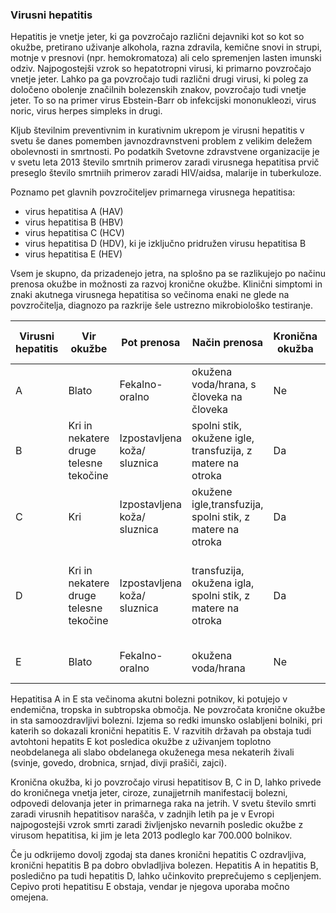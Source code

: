 ### Virusni hepatitis

Hepatitis je vnetje jeter, ki ga povzročajo različni dejavniki kot so kot so okužbe, pretirano uživanje alkohola, razna zdravila, kemične snovi in strupi, motnje v presnovi (npr. hemokromatoza) ali celo spremenjen lasten imunski odziv. Najpogostejši vzrok so hepatotropni virusi, ki primarno povzročajo vnetje jeter. Lahko pa ga povzročajo tudi različni drugi virusi, ki poleg za določeno obolenje značilnih bolezenskih znakov, povzročajo tudi vnetje jeter. To so na primer virus Ebstein-Barr ob infekcijski mononukleozi, virus noric, virus herpes simpleks in drugi.

Kljub številnim preventivnim in kurativnim ukrepom je virusni hepatitis v svetu še danes pomemben javnozdravnstveni problem z velikim deležem obolevnosti in smrtnosti. Po podatkih Svetovne zdravstvene organizacije je v svetu leta 2013 število smrtnih primerov zaradi virusnega hepatitisa prvič preseglo število smrtniih primerov zaradi HIV/aidsa, malarije in tuberkuloze. 

Poznamo pet glavnih povzročiteljev primarnega virusnega hepatitisa:
* virus hepatitisa A (HAV)
* virus hepatitisa B (HBV)
* virus hepatitisa C (HCV)
* virus hepatitisa D (HDV), ki je izključno pridružen virusu hepatitisa B
* virus hepatitisa E (HEV)

Vsem je skupno, da prizadenejo jetra, na splošno pa se razlikujejo po načinu prenosa okužbe in možnosti za razvoj kronične okužbe. Klinični simptomi in znaki akutnega virusnega hepatitisa so večinoma enaki ne glede na povzročitelja, diagnozo pa razkrije šele ustrezno mikrobiološko testiranje.


| Virusni hepatitis 	| Vir okužbe                             	| Pot prenosa                  	| Način prenosa                                               	| Kronična okužba 	| Pasivna zaščita s protitelesi 	| Cepivo                                                    	|
|-------------------	|----------------------------------------	|------------------------------	|------------------------------------------------------------	|-----------------	|-------------------------------	|-----------------------------------------------------------	|
| A                 	| Blato                                  	| Fekalno- oralno              	| okužena voda/hrana, s človeka na človeka                   	| Ne              	| Da                            	| Da                                                        	|
| B                 	| Kri in nekatere druge telesne tekočine 	| Izpostavljena koža/ sluznica 	| spolni stik, okužene igle, transfuzija, z matere na otroka 	| Da              	| Da                            	| Da                                                        	|
| C                 	| Kri                                    	| Izpostavljena koža/ sluznica 	| okužene igle,transfuzija, spolni stik, z matere na otroka  	| Da              	| Ne                            	| Ne                                                        	|
| D                 	| Kri in nekatere druge telesne tekočine 	| Izpostavljena koža/ sluznica 	| transfuzija, okužena igla, spolni stik, z matere na otroka 	| Da              	| Ne                            	| Cepivo proti hepatitisu B zaščiti tudi proti hepatitisu D 	|
| E                 	| Blato                                  	| Fekalno- oralno              	| okužena voda/hrana                                         	| Ne              	| Ne                            	| Ni še v klinični rabi                                     	|



Hepatitisa A in E sta večinoma akutni bolezni potnikov, ki potujejo v endemična, tropska in subtropska območja. Ne povzročata kronične okužbe in sta samoozdravljivi bolezni. Izjema so redki imunsko oslabljeni bolniki, pri katerih so dokazali kronični hepatitis E. V razvitih državah pa obstaja tudi avtohtoni hepatits E kot posledica okužbe z uživanjem toplotno neobdelanega ali slabo obdelanega okuženega mesa nekaterih živali (svinje, govedo, drobnica, srnjad, divji prašiči, zajci).

Kronična okužba, ki jo povzročajo virusi hepatitisov B, C in D, lahko privede do kroničnega vnetja jeter, ciroze, zunajjetrnih manifestacij bolezni, odpovedi delovanja jeter in primarnega raka na jetrih. V svetu število smrti zaradi virusnih hepatitisov narašča, v zadnjih letih pa je v Evropi najpogostejši vzrok smrti zaradi življenjsko nevarnih posledic okužbe z virusom hepatitisa, ki jim je leta 2013 podleglo kar 700.000 bolnikov.

Če ju odkrijemo dovolj zgodaj sta danes kronični hepatitis C ozdravljiva, kronični hepatitis B pa dobro obvladljiva bolezen. Hepatitis A in hepatitis B, posledično pa tudi hepatitis D, lahko učinkovito preprečujemo s cepljenjem. Cepivo proti hepatitisu E obstaja, vendar je njegova uporaba močno omejena.
